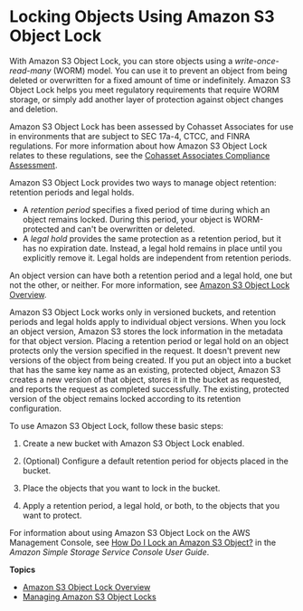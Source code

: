 # Locking Objects Using Amazon S3 Object Lock<a name="object-lock"></a>

With Amazon S3 Object Lock, you can store objects using a *write\-once\-read\-many* \(WORM\) model\. You can use it to prevent an object from being deleted or overwritten for a fixed amount of time or indefinitely\. Amazon S3 Object Lock helps you meet regulatory requirements that require WORM storage, or simply add another layer of protection against object changes and deletion\.

Amazon S3 Object Lock has been assessed by Cohasset Associates for use in environments that are subject to SEC 17a\-4, CTCC, and FINRA regulations\. For more information about how Amazon S3 Object Lock relates to these regulations, see the [Cohasset Associates Compliance Assessment](https://d1.awsstatic.com/r2018/b/S3-Object-Lock/Amazon-S3-Compliance-Assessment.pdf)\.

Amazon S3 Object Lock provides two ways to manage object retention: retention periods and legal holds\.
+ A *retention period* specifies a fixed period of time during which an object remains locked\. During this period, your object is WORM\-protected and can't be overwritten or deleted\.
+ A *legal hold* provides the same protection as a retention period, but it has no expiration date\. Instead, a legal hold remains in place until you explicitly remove it\. Legal holds are independent from retention periods\.

An object version can have both a retention period and a legal hold, one but not the other, or neither\. For more information, see [Amazon S3 Object Lock Overview](object-lock-overview.md)\. 

Amazon S3 Object Lock works only in versioned buckets, and retention periods and legal holds apply to individual object versions\. When you lock an object version, Amazon S3 stores the lock information in the metadata for that object version\. Placing a retention period or legal hold on an object protects only the version specified in the request\. It doesn't prevent new versions of the object from being created\. If you put an object into a bucket that has the same key name as an existing, protected object, Amazon S3 creates a new version of that object, stores it in the bucket as requested, and reports the request as completed successfully\. The existing, protected version of the object remains locked according to its retention configuration\.

To use Amazon S3 Object Lock, follow these basic steps:

1. Create a new bucket with Amazon S3 Object Lock enabled\.

1. \(Optional\) Configure a default retention period for objects placed in the bucket\.

1. Place the objects that you want to lock in the bucket\.

1. Apply a retention period, a legal hold, or both, to the objects that you want to protect\.

For information about using Amazon S3 Object Lock on the AWS Management Console, see [How Do I Lock an Amazon S3 Object?](https://docs.aws.amazon.com/AmazonS3/latest/user-guide/object-lock.html) in the *Amazon Simple Storage Service Console User Guide*\.

**Topics**
+ [Amazon S3 Object Lock Overview](object-lock-overview.md)
+ [Managing Amazon S3 Object Locks](object-lock-managing.md)